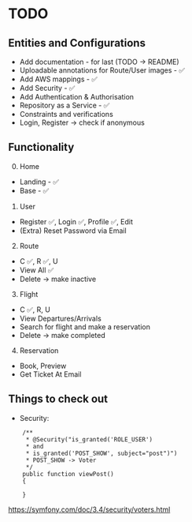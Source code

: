 # TODO

## Entities and Configurations
- Add documentation - for last (TODO -> README)
- Uploadable annotations for Route/User images - ✅
- Add AWS mappings - ✅
- Add Security - ✅
- Add Authentication & Authorisation
- Repository as a Service - ✅
- Constraints and verifications
- Login, Register -> check if anonymous

## Functionality
0. Home
- Landing - ✅
- Base - ✅
1. User 
- Register ✅, Login ✅, Profile ✅, Edit
- (Extra) Reset Password via Email
2. Route 
- C ✅, R ✅, U 
- View All ✅
- Delete -> make inactive
3. Flight 
- C ✅, R, U 
- View Departures/Arrivals 
- Search for flight and make a reservation 
- Delete -> make completed
4. Reservation 
- Book, Preview 
- Get Ticket At Email

## Things to check out
- Security:
```
    /**
     * @Security("is_granted('ROLE_USER') 
     * and 
     * is_granted('POST_SHOW', subject="post")")
     * POST_SHOW -> Voter
     */
    public function viewPost()
    {

    }
```
https://symfony.com/doc/3.4/security/voters.html
